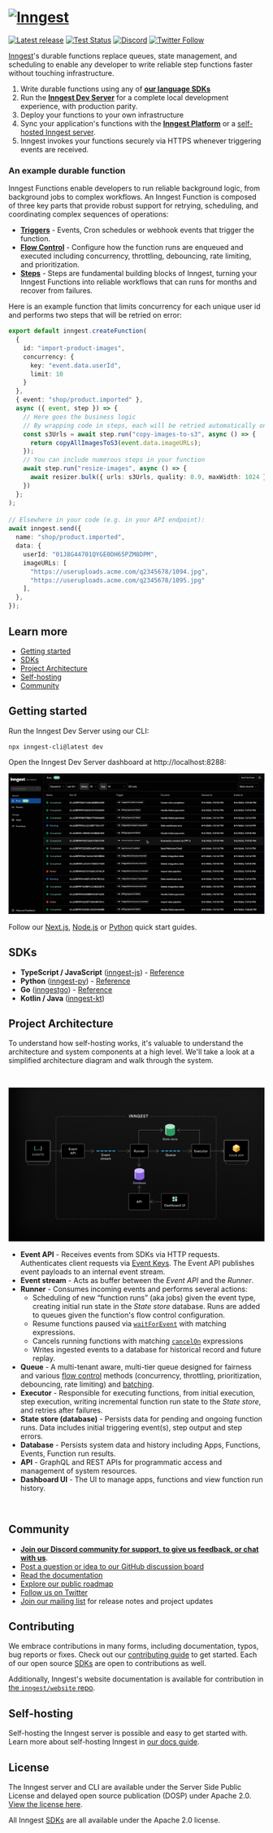 # [![Inngest](https://github.com/khulnasoft/.github/raw/main/profile/github-readme-banner-2024-09-23.png)](https://www.inngest.com)

[![Latest release](https://img.shields.io/github/v/release/khulnasoft/inngest?include_prereleases&sort=semver)](https://github.com/khulnasoft/inngest/releases)
[![Test Status](https://img.shields.io/github/actions/workflow/status/khulnasoft/inngest/go.yaml?branch=main&label=tests)](https://github.com/khulnasoft/inngest/actions?query=branch%3Amain)
[![Discord](https://img.shields.io/discord/842170679536517141?label=discord)](https://www.inngest.com/discord)
[![Twitter Follow](https://img.shields.io/twitter/follow/inngest?style=social)](https://twitter.com/inngest)

[Inngest](https://www.inngest.com/?ref=github-inngest-readme)'s durable functions replace queues, state management, and scheduling to enable any developer to write reliable step functions faster without touching infrastructure.

1. Write durable functions using any of [**our language SDKs**](#sdks)
2. Run the [**Inngest Dev Server**](#getting-started) for a complete local development experience, with production parity.
3. Deploy your functions to your own infrastructure
4. Sync your application's functions with the [**Inngest Platform**](https://www.inngest.com/?ref=github-inngest-readme) or a [self-hosted Inngest server](#self-hosting).
5. Inngest invokes your functions securely via HTTPS whenever triggering events are received.

### An example durable function

Inngest Functions enable developers to run reliable background logic, from background jobs to complex workflows. An Inngest Function is composed of three key parts that provide robust support for retrying, scheduling, and coordinating complex sequences of operations:

- [**Triggers**](https://www.inngest.com/docs/features/events-triggers?ref=github-inngest-readme) - Events, Cron schedules or webhook events that trigger the function.
- [**Flow Control**](https://www.inngest.com/docs/guides/flow-control?ref=github-inngest-readme) - Configure how the function runs are enqueued and executed including concurrency, throttling, debouncing, rate limiting, and prioritization.
- [**Steps**](/docs/features/inngest-functions/steps-workflows?ref=github-inngest-readme) - Steps are fundamental building blocks of Inngest, turning your Inngest Functions into reliable workflows that can runs for months and recover from failures.

Here is an example function that limits concurrency for each unique user id and performs two steps that will be retried on error:

```typescript
export default inngest.createFunction(
  {
    id: "import-product-images",
    concurrency: {
      key: "event.data.userId",
      limit: 10
    }
  },
  { event: "shop/product.imported" },
  async ({ event, step }) => {
    // Here goes the business logic
    // By wrapping code in steps, each will be retried automatically on failure
    const s3Urls = await step.run("copy-images-to-s3", async () => {
      return copyAllImagesToS3(event.data.imageURLs);
    });
    // You can include numerous steps in your function
    await step.run("resize-images", async () => {
      await resizer.bulk({ urls: s3Urls, quality: 0.9, maxWidth: 1024 });
    })
  };
);

// Elsewhere in your code (e.g. in your API endpoint):
await inngest.send({
  name: "shop/product.imported",
  data: {
    userId: "01J8G44701QYGE0DH65PZM8DPM",
    imageURLs: [
      "https://useruploads.acme.com/q2345678/1094.jpg",
      "https://useruploads.acme.com/q2345678/1095.jpg"
    ],
  },
});
```

## Learn more

- [Getting started](#getting-started)
- [SDKs](#sdks)
- [Project Architecture](#project-architecture)
- [Self-hosting](#self-hosting)
- [Community](#community)

## Getting started

Run the Inngest Dev Server using our CLI:

```
npx inngest-cli@latest dev
```

Open the Inngest Dev Server dashboard at http://localhost:8288:

![Screenshot of the Inngest dashboard served by the Inngest Dev Server](.github/assets/dashboard-screenshot-2024-09-23.png)

Follow our [Next.js](https://www.inngest.com/docs/getting-started/nextjs-quick-start?ref=github-inngest-readme), [Node.js](https://www.inngest.com/docs/getting-started/nodejs-quick-start?ref=github-inngest-readme) or [Python](https://www.inngest.com/docs/getting-started/python-quick-start?ref=github-inngest-readme) quick start guides.

## SDKs

- **TypeScript / JavaScript** ([inngest-js](https://github.com/khulnasoft/inngest-js)) - [Reference](https://www.inngest.com/docs/reference/typescript?ref=github-inngest-readme)
- **Python** ([inngest-py](https://github.com/khulnasoft/inngest-py)) - [Reference](https://www.inngest.com/docs/reference/python?ref=github-inngest-readme)
- **Go** ([inngestgo](https://github.com/khulnasoft-lab/inngestgo)) - [Reference](https://pkg.go.dev/github.com/khulnasoft-lab/inngestgo)
- **Kotlin / Java** ([inngest-kt](https://github.com/khulnasoft/inngest-kt))

## Project Architecture

To understand how self-hosting works, it's valuable to understand the architecture and system components at a high level. We'll take a look at a simplified architecture diagram and walk through the system.

<br />

<p align="center">
  <img src=".github/assets/architecture-2024-09-23.png" alt="System Architecture" width="660" />
</p>

- **Event API** - Receives events from SDKs via HTTP requests. Authenticates client requests via [Event Keys](https://www.inngest.com/docs/events/creating-an-event-key?ref=github-inngest-readme). The Event API publishes event payloads to an internal event stream.
- **Event stream** - Acts as buffer between the _Event API_ and the _Runner_.
- **Runner** - Consumes incoming events and performs several actions:
  - Scheduling of new “function runs” (aka jobs) given the event type, creating initial run state in the _State store_ database. Runs are added to queues given the function's flow control configuration.
  - Resume functions paused via [`waitForEvent`](https://www.inngest.com/docs/features/inngest-functions/steps-workflows/wait-for-event?ref=github-inngest-readme) with matching expressions.
  - Cancels running functions with matching [`cancelOn`](https://www.inngest.com/docs/features/inngest-functions/cancellation/cancel-on-events?ref=github-inngest-readme) expressions
  - Writes ingested events to a database for historical record and future replay.
- **Queue** - A multi-tenant aware, multi-tier queue designed for fairness and various [flow control](https://www.inngest.com/docs/guides/flow-control?ref=github-inngest-readme) methods (concurrency, throttling, prioritization, debouncing, rate limiting) and [batching](https://www.inngest.com/docs/guides/batching?ref=github-inngest-readme).
- **Executor** - Responsible for executing functions, from initial execution, step execution, writing incremental function run state to the _State store_, and retries after failures.
- **State store (database)** - Persists data for pending and ongoing function runs. Data includes initial triggering event(s), step output and step errors.
- **Database** - Persists system data and history including Apps, Functions, Events, Function run results.
- **API** - GraphQL and REST APIs for programmatic access and management of system resources.
- **Dashboard UI** - The UI to manage apps, functions and view function run history.

<br />

## Community

- [**Join our Discord community for support, to give us feedback, or chat with us**](https://www.inngest.com/discord).
- [Post a question or idea to our GitHub discussion board](https://github.com/orgs/inngest/discussions)
- [Read the documentation](https://www.inngest.com/docs?ref=github-inngest-readme)
- [Explore our public roadmap](http://roadmap.inngest.com/)
- [Follow us on Twitter](https://twitter.com/inngest)
- [Join our mailing list](https://www.inngest.com/mailing-list) for release notes and project updates

## Contributing

We embrace contributions in many forms, including documentation, typos, bug reports or fixes. Check out our [contributing guide](/docs/CONTRIBUTING.md) to get started. Each of our open source [SDKs](#sdks) are open to contributions as well.

Additionally, Inngest's website documentation is available for contribution in [the `inngest/website` repo](https://github.com/khulnasoft/website).

## Self-hosting

Self-hosting the Inngest server is possible and easy to get started with. Learn more about self-hosting Inngest in [our docs guide](https://www.inngest.com/docs/self-hosting?ref=github-inngest-readme).

## License

The Inngest server and CLI are available under the Server Side Public License and delayed open source publication (DOSP) under Apache 2.0. [View the license here](/LICENSE.md).

All Inngest [SDKs](#sdks) are all available under the Apache 2.0 license.
